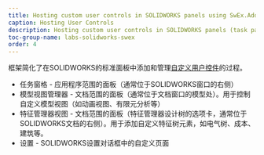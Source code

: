 ```yaml
---
title: Hosting custom user controls in SOLIDWORKS panels using SwEx.AddIn framework
caption: Hosting User Controls
description: Hosting custom user controls in SOLIDWORKS panels (task pane, model view manager, feature manager, options dialog) using SwEx.AddIn framework
toc-group-name: labs-solidworks-swex
order: 4
---
```

框架简化了在SOLIDWORKS的标准面板中添加和管理[自定义用户控件](https://docs.microsoft.com/zh-cn/dotnet/api/system.windows.forms.usercontrol?view=netframework-4.8)的过程。

* 任务窗格 - 应用程序范围的面板（通常位于SOLIDWORKS窗口的右侧）
* 模型视图管理器 - 文档范围的面板（通常位于文档窗口的模型处）。用于控制自定义模型视图（如动画视图、有限元分析等）
* 特征管理器视图 - 文档范围的面板（特征管理器设计树的选项卡，通常位于SOLIDWORKS文档的右侧）。用于添加自定义特征树元素，如电气树、成本、建筑等。
* 设置 - SOLIDWORKS设置对话框中的自定义页面